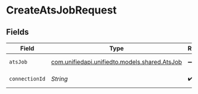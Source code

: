 # CreateAtsJobRequest


## Fields

| Field                                                                          | Type                                                                           | Required                                                                       | Description                                                                    |
| ------------------------------------------------------------------------------ | ------------------------------------------------------------------------------ | ------------------------------------------------------------------------------ | ------------------------------------------------------------------------------ |
| `atsJob`                                                                       | [com.unifiedapi.unifiedto.models.shared.AtsJob](../../models/shared/AtsJob.md) | :heavy_minus_sign:                                                             | An opened position/job                                                         |
| `connectionId`                                                                 | *String*                                                                       | :heavy_check_mark:                                                             | ID of the connection                                                           |